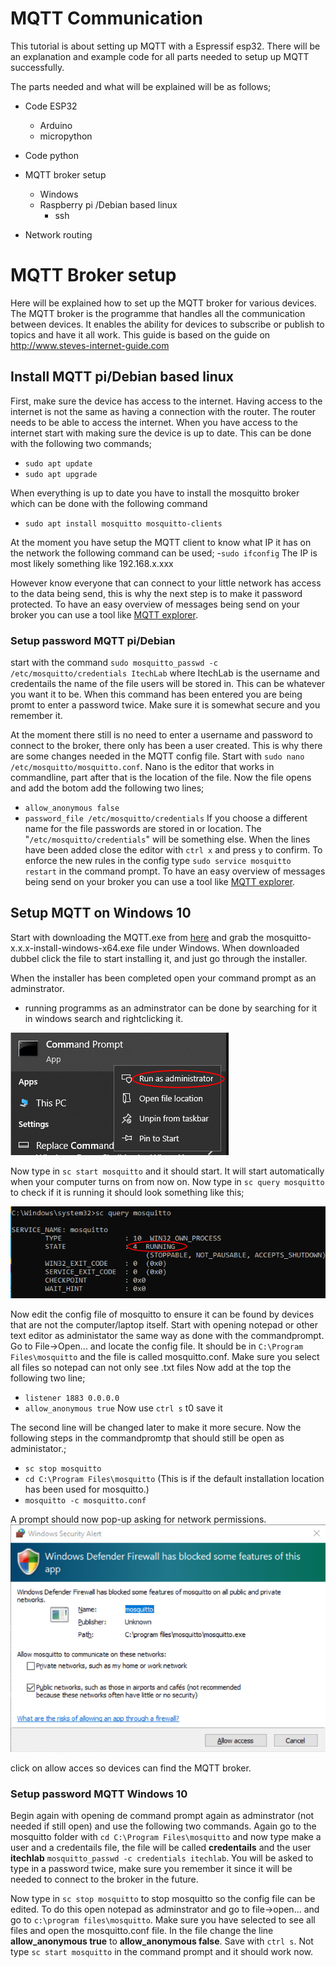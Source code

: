 # MQTT Communication
This tutorial is about setting up MQTT with a Espressif esp32. 
There will be an explanation and example code for all parts needed to setup up MQTT successfully.

The parts needed and what will be explained will be as follows;

 - Code ESP32
	 - Arduino
	 - micropython

- Code python


- MQTT broker setup
	- Windows
	- Raspberry pi /Debian based linux
		- ssh

- Network routing


# MQTT Broker setup

Here will be explained how to set up the MQTT broker for various devices.
The MQTT broker is the programme that handles all the communication between devices.
It enables the ability for devices to subscribe or publish to topics and have it all work.
This guide is based on the guide on http://www.steves-internet-guide.com


## Install MQTT pi/Debian based linux

First, make sure the device has access to the internet. Having access to the internet is not the same as having a connection with the router.
The router needs to be able to access the internet.
When you have access to the internet start with making sure the device is up to date. This can be done with the following two commands;
- ```sudo apt update```
- ```sudo apt upgrade```

When everything is up to date you have to install the mosquitto broker which can be done with the following command
- ```sudo apt install mosquitto mosquitto-clients```

At the moment you have setup the MQTT client to know what IP it has on the network the following command can be used;
-```sudo ifconfig```
The IP is most likely something like 192.168.x.xxx

However know everyone that can connect to your little network has access to the data being send, this is why the next step is to make it password protected.
To have an easy overview of messages being send on your broker you can use a tool like [MQTT explorer](http://mqtt-explorer.com/).

### Setup password MQTT pi/Debian

start with the command ```sudo mosquitto_passwd -c /etc/mosquitto/credentials ItechLab``` where ItechLab is the username and credentails the name of the file users will be stored in. This can be whatever you want it to be.
When this command has been entered you are being promt to enter a password twice. Make sure it is somewhat secure and you remember it.

At the moment there still is no need to enter a username and password to connect to the broker, there only has been a user created.
This is why there are some changes needed in the MQTT config file. Start with ```sudo nano /etc/mosquitto/mosquitto.conf```. Nano is the editor that works in commandline, part after that is the location of the file.
Now the file opens and add the botom add the following two lines;
- ```allow_anonymous false```
- ```password_file /etc/mosquitto/credentials```
If you choose a different name for the file passwords are stored in or location. The "```/etc/mosquitto/credentials```" will be something else.
 When the lines have been added close the editor with ```ctrl x``` and press ```y``` to confirm. 
 To enforce the new rules in the config  type ```sudo service mosquitto restart``` in the command prompt.
 To have an easy overview of messages being send on your broker you can use a tool like [MQTT explorer](http://mqtt-explorer.com/).
 
 ## Setup MQTT on Windows 10
 Start with downloading the MQTT.exe from [here](https://mosquitto.org/download/) and grab the mosquitto-x.x.x-install-windows-x64.exe file under Windows.
 When downloaded dubbel click the file to start installing it, and just go through the installer.
 
 When the installer has been completed open your command prompt as an adminstrator.
 - running programms as an adminstrator can be done by searching for it in windows search and rightclicking it.

![alt text](https://github.com/utwente-interaction-lab/MQTT-Communication/blob/main/Images%20Tutorial/Adminstrator.png)

Now type in ``sc start mosquitto`` and it should start. It will start automatically when your computer turns on from now on.
Now type in ``sc query mosquitto`` to check if it is running it should look something like this;

![alt text](https://github.com/utwente-interaction-lab/MQTT-Communication/blob/main/Images%20Tutorial/MosquittoCheck.png)

Now edit the config file of mosquitto to ensure it can be found by devices that are not the computer/laptop itself.
Start with opening notepad or other text editor as administator the same way as done with the commandprompt.
Go to File->Open... and locate the config file. It should be in ``C:\Program Files\mosquitto`` and the file is called mosquitto.conf. Make sure you select all files so notepad can not only see .txt files
Now add at the top the following two line;
- ``listener 1883 0.0.0.0``
- ``allow_anonymous true``
Now use ``ctrl s`` t0 save it

The second line will be changed later to make it more secure.
Now the following steps in the commandpromtp that should still be open as administator.;

- ``sc stop mosquitto`` 
- ``cd C:\Program Files\mosquitto``  (This is if the default installation location has been used for mosquitto.)
- ``mosquitto -c mosquitto.conf``

A prompt should now pop-up asking for network permissions. 
![alt text](https://github.com/utwente-interaction-lab/MQTT-Communication/blob/main/Images%20Tutorial/MosquittoNetworkPrompt.png)

click on allow acces so devices can find the MQTT broker.

### Setup password MQTT Windows 10 
Begin again with opening de command prompt again as adminstrator (not needed if still open) and use the following two commands.
Again go to the mosquitto folder with ``cd C:\Program Files\mosquitto`` and now type make a user and a credentails file, the file will be called **credentails** and the user **itechlab** ``mosquitto_passwd -c credentials itechlab``. You will be asked to type in a password twice, make sure you remember it since it will be needed to connect to the broker in the future.
 
 Now type in ``sc stop mosquitto`` to stop mosquitto so the config file can be edited. To do this open notepad as adminstrator and go to file->open... and go to ``c:\program files\mosquitto``. Make sure you have selected to see all files and open the mosquitto.conf file.
 In the file change the line **allow_anonymous true** to **allow_anonymous false**. Save with ``ctrl s``.
 Not type ``sc start mosquitto`` in the command prompt and it should work now.
 






 

